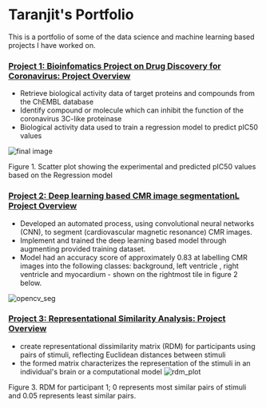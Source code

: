 # Taranjit's Portfolio # 
This is a portfolio of some of the data science and machine learning based projects I have worked on.

### [Project 1: Bioinfomatics Project on Drug Discovery for Coronavirus: Project Overview](https://github.com/Taranks7/Drug-Discovery-Data-Science-Project) ### 
- Retrieve biological activity data of target proteins and compounds from the ChEMBL database
- Identify compound or molecule which can inhibit the function of the coronavirus 3C-like proteinase
- Biological activity data used to train a regression model to predict pIC50 values

![final image](https://user-images.githubusercontent.com/74196907/103291535-e72fb780-49e3-11eb-8d6b-e56d3c05ed9a.png)

Figure 1. Scatter plot showing the experimental and predicted pIC50 values based on the Regression model 
<br/>

### [Project 2: Deep learning based CMR image segmentationL Project Overview](https://github.com/Taranks7/OpenCV_segmentation) ### 
- Developed an automated process, using convolutional neural networks (CNN), to segment (cardiovascular magnetic resonance) CMR images.
- Implement and trained the deep learning based model through augmenting provided training dataset.
- Model had an accuracy score of approximately 0.83 at labelling CMR images into the following classes: background, left ventricle , right ventricle and myocardium - shown on the rightmost tile in figure 2 below. 

![opencv_seg](https://user-images.githubusercontent.com/74196907/102830431-345aca80-43e1-11eb-807f-711e7d297f04.png)
<br/>


### [Project 3: Representational Similarity Analysis: Project Overview](https://github.com/Taranks7/RDM_researchproject) ### 

- create representational dissimilarity matrix (RDM) for participants using pairs of stimuli, reflecting Euclidean distances between stimuli
- the formed matrix characterizes the representation of the stimuli in an individual's brain or a computational model
![rdm_plot](https://user-images.githubusercontent.com/74196907/103173524-8e311980-4853-11eb-991a-addce9202bbf.png) 

Figure 3. RDM for participant 1; 0 represents most similar pairs of stimuli and 0.05 represents least similar pairs. 
